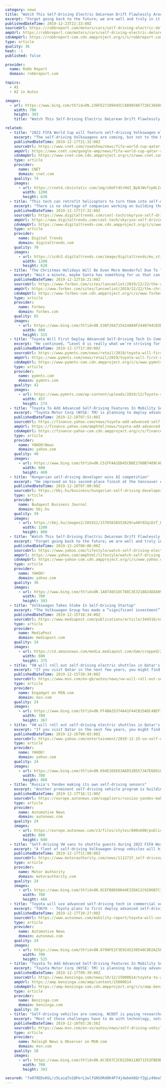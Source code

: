 ```yaml
---
category: news
title: "Watch This Self-Driving Electric DeLorean Drift Flawlessly Around an Entire Racecourse"
excerpt: "Forget going back to the future; we are well and truly in it. A group of brainiac engineers at Stanford University just built an all-electric, self-driving drifting machine and sent it power sliding like a pro around an entire racecourse. And it wasn’t just any old car, but the undisputed star of the Back to the Future series: the iconic ..."
publishedDateTime: 2019-12-23T22:33:00Z
sourceUrl: https://robbreport.com/motors/cars/self-driving-electric-delorean-stanford-2889351/
ampUrl: https://robbreport.com/motors/cars/self-driving-electric-delorean-stanford-2889351/amp/
cdnAmpUrl: https://robbreport-com.cdn.ampproject.org/c/s/robbreport.com/motors/cars/self-driving-electric-delorean-stanford-2889351/amp/
type: article
quality: 36
heat: -1
published: false

provider:
  name: Robb Report
  domain: robbreport.com

topics:
  - AI
  - AI in Autos

images:
  - url: https://www.bing.com/th?id=ON.238FE27109445CCA8985867726C3668C
    width: 700
    height: 393
    title: "Watch This Self-Driving Electric DeLorean Drift Flawlessly Around an Entire Racecourse"

related:
  - title: "2022 FIFA World Cup will feature self-driving Volkswagen electric cars"
    excerpt: "The self-driving Volkswagens are coming, but not to the US. At least not yet. VW said on Monday that it plans to put a fleet of self-driving electric vehicles on the road in Qatar in 2022. That, not coincidentally, is the year the Arab country will host the FIFA World Cup. Just like Toyota plans to flex its technology muscles during the 2020 ..."
    publishedDateTime: 2019-12-17T21:32:00Z
    sourceUrl: https://www.cnet.com/roadshow/news/fifa-world-cup-qatar-self-driving-volkswagen-electric-cars/
    ampUrl: https://www.cnet.com/google-amp/news/fifa-world-cup-qatar-self-driving-volkswagen-electric-cars/
    cdnAmpUrl: https://www-cnet-com.cdn.ampproject.org/c/s/www.cnet.com/google-amp/news/fifa-world-cup-qatar-self-driving-volkswagen-electric-cars/
    type: article
    provider:
      name: CNET
      domain: cnet.com
    quality: 74
    images:
      - url: https://cnet4.cbsistatic.com/img/s0eFt4SrH4I_Bp8JWvfzp0LIc_s=/2018/11/14/203a60a1-38b4-4a28-9662-539d90ff5b1b/vw-i-d-buzz-ogi.jpg
        width: 1200
        height: 630
  - title: "This tech can retrofit helicopters to turn them into self-driving flying taxis"
    excerpt: "There is no shortage of companies working on building their own proprietary VTOL (vertical takeoff and landing) vehicles in the quest to make flying, self-driving taxis a real thing. But in an age of upcycling, why build entirely new VTOL vehicles when it would be possible to just retrofit existing ones? That’s what the startup Skyryse is ..."
    publishedDateTime: 2019-12-17T17:32:00Z
    sourceUrl: https://www.digitaltrends.com/cool-tech/skyryse-self-driving-helicopter/
    ampUrl: https://www.digitaltrends.com/cool-tech/skyryse-self-driving-helicopter/?amp
    cdnAmpUrl: https://www-digitaltrends-com.cdn.ampproject.org/c/s/www.digitaltrends.com/cool-tech/skyryse-self-driving-helicopter/?amp
    type: article
    provider:
      name: Digital Trends
      domain: digitaltrends.com
    quality: 70
    images:
      - url: https://icdn3.digitaltrends.com/image/digitaltrends/mu_stills_luna-cockpit-handsfree-1-1200x630-c-ar1.91.jpg
        width: 1200
        height: 628
  - title: "The Christmas Holidays Will Be Even More Wonderful Due To The Advent Of Self-Driving Cars"
    excerpt: "Wait a minute, maybe Santa has something for us that can help. Here’s a question to ponder: Will the advent of true self-driving cars provide some relief from the holiday angst and aid in making the season as wonderful as it should be? I say yes. Let’s unpack the matter (and make sure to put a bow on it too). It is important to clarify what ..."
    publishedDateTime: 2019-12-22T16:21:00Z
    sourceUrl: https://www.forbes.com/sites/lanceeliot/2019/12/22/the-christmas-holidays-will-be-even-more-wonderful-due-to-the-advent-of-self-driving-cars/
    ampUrl: https://www.forbes.com/sites/lanceeliot/2019/12/22/the-christmas-holidays-will-be-even-more-wonderful-due-to-the-advent-of-self-driving-cars/amp/
    cdnAmpUrl: https://www-forbes-com.cdn.ampproject.org/c/s/www.forbes.com/sites/lanceeliot/2019/12/22/the-christmas-holidays-will-be-even-more-wonderful-due-to-the-advent-of-self-driving-cars/amp/
    type: article
    provider:
      name: Forbes
      domain: forbes.com
    quality: 65
    images:
      - url: https://www.bing.com/th?id=ON.536F264715424A84F2440744CB3D1F45
        width: 600
        height: 315
  - title: "Toyota Will First Deploy Advanced Self-Driving Tech In Commercial Vehicles"
    excerpt: "He continued, “Level 4 is really what we’re striving for to first appear in mobility as a service.” Toyota and its suppliers are taking a longer view when it comes to cars that have artificial intelligence (AI) and self-driving technology in comparison to rivals that market vehicles that can drive themselves on the freeway. Toyota ..."
    publishedDateTime: 2019-12-17T17:09:00Z
    sourceUrl: https://www.pymnts.com/news/retail/2019/toyota-will-first-deploy-advanced-self-driving-tech-in-commercial-vehicles/
    ampUrl: https://www.pymnts.com/news/retail/2019/toyota-will-first-deploy-advanced-self-driving-tech-in-commercial-vehicles/amp/
    cdnAmpUrl: https://www-pymnts-com.cdn.ampproject.org/c/s/www.pymnts.com/news/retail/2019/toyota-will-first-deploy-advanced-self-driving-tech-in-commercial-vehicles/amp/
    type: article
    provider:
      name: pymnts.com
      domain: pymnts.com
    quality: 42
    images:
      - url: https://www.pymnts.com/wp-content/uploads/2019/12/Toyota-self-driving-commercial-vehicles-AI-457x274.jpg
        width: 457
        height: 274
  - title: "Toyota To Add Advanced Self-Driving Features In Mobility Service Vehicles First"
    excerpt: "Toyota Motor Corp (NYSE: TM) is planning to deploy advanced self-driving features in its mobility service vehicles, Reuters reports. What Happened Toyota’s automated driving R&D unit announced on Tuesday that they are planning to first deploy advanced self-driving capabilities in mobility service vehicles, before adding the same features to ..."
    publishedDateTime: 2019-12-18T07:51:00Z
    sourceUrl: https://finance.yahoo.com/news/toyota-add-advanced-self-driving-103915278.html
    ampUrl: https://finance.yahoo.com/amphtml/news/toyota-add-advanced-self-driving-103915278.html
    cdnAmpUrl: https://finance-yahoo-com.cdn.ampproject.org/c/s/finance.yahoo.com/amphtml/news/toyota-add-advanced-self-driving-103915278.html
    type: article
    provider:
      name: YAHOO!News
      domain: yahoo.com
    quality: 40
    images:
      - url: https://www.bing.com/th?id=ON.C51FFAA1DD45CB8E1700B7409C4E5493
        width: 600
        height: 400
  - title: "Hungarian self-driving developer wins AI competition"
    excerpt: "He improved on his second-place finish at the Vancouver event last year. Görög’s performance highlights that Hungarian researchers are at the forefront of the development of artificial intelligence. In professional circles, Budapest has the ABC of self-driving, forbes.hu says: in addition to Aimotive, German Bosch and Continental teach the ..."
    publishedDateTime: 2019-12-18T07:00:00Z
    sourceUrl: https://bbj.hu/business/hungarian-self-driving-developer-wins-ai-competition_175874
    type: article
    provider:
      name: Budapest Business Journal
      domain: bbj.hu
    quality: 39
    images:
      - url: https://bbj.hu/images2/201912/15765638553629rw40t9ZqiDzT_L.jpg
        width: 1200
        height: 800
  - title: "Watch This Self-Driving Electric DeLorean Drift Flawlessly Around an Entire Racecourse"
    excerpt: "Forget going back to the future; we are well and truly in it. A group of brainiac engineers at Stanford University just built an all-electric, self-driving drifting machine and sent it power sliding like a pro around an entire racecourse. And it wasn’t just any old car, but the undisputed star of the Back to the Future series: the iconic ..."
    publishedDateTime: 2019-12-24T00:06:00Z
    sourceUrl: https://www.yahoo.com/lifestyle/watch-self-driving-electric-delorean-223001612.html
    ampUrl: https://www.yahoo.com/amphtml/lifestyle/watch-self-driving-electric-delorean-223001612.html
    cdnAmpUrl: https://www-yahoo-com.cdn.ampproject.org/c/s/www.yahoo.com/amphtml/lifestyle/watch-self-driving-electric-delorean-223001612.html
    type: article
    provider:
      name: YAHOO!
      domain: yahoo.com
    quality: 36
    images:
      - url: https://www.bing.com/th?id=ON.1A874031DC788C3E3218824DEA098329
        width: 700
        height: 393
  - title: "Volkswagen Takes Stake In Self-Driving Startup"
    excerpt: "The Volkswagen Group has made a “significant investment” in Aeva, a company that makes sensors for autonomous vehicles. Earlier this year, Aeva agreed to develop and add its LiDAR (Light Detection and Ranging) technology on vehicles made by Audi, another member of the Volkswagen Group. The investment comes along with the introduction of ..."
    publishedDateTime: 2019-12-15T18:34:00Z
    sourceUrl: https://www.mediapost.com/publications/article/344516/volkswagen-takes-stake-in-self-driving-startup.html
    type: article
    provider:
      name: MediaPost
      domain: mediapost.com
    quality: 24
    images:
      - url: https://s3.amazonaws.com/media.mediapost.com/dam/cropped/2019/12/12/4d-lidar-chip-600_Ydx5sfe.jpg
        width: 600
        height: 375
  - title: "VW will roll out self-driving electric shuttles in Qatar's capital"
    excerpt: "If you visit Qatar in the next few years, you might find yourself riding in a driverless vehicle. Volkswagen and Qatar have struck a deal that will bring self-driving electric vehicles to the public transportation network in the capital city of Doha before the end of 2022. A total of 35 autonomous ID Buzz vans will carry up to four people each ..."
    publishedDateTime: 2019-12-15T20:34:00Z
    sourceUrl: https://www.msn.com/en-gb/autos/news/vw-will-roll-out-self-driving-electric-shuttles-in-qatars-capital/ar-AAK9r3U
    type: article
    provider:
      name: Engadget on MSN.com
      domain: msn.com
    quality: 24
    images:
      - url: https://www.bing.com/th?id=ON.FF4BA25374A41F44CB35ADC48EF183DF
        width: 700
        height: 367
  - title: "VW will roll out self-driving electric shuttles in Qatar's capital"
    excerpt: "If you visit Qatar in the next few years, you might find yourself riding in a driverless vehicle. Volkswagen and Qatar have struck a deal that will bring self-driving electric vehicles to the public transportation network in the capital city of Doha before the end of 2022. A total of 35 autonomous ID Buzz vans will carry up to four people each ..."
    publishedDateTime: 2019-12-16T00:03:00Z
    sourceUrl: https://www.yahoo.com/entertainment/2019-12-15-vw-self-driving-electric-shuttles-qatar.html
    type: article
    provider:
      name: YAHOO!
      domain: yahoo.com
    quality: 24
    images:
      - url: https://www.bing.com/th?id=ON.694E2E6E63A6D52B5573A7E6D010BC8C
        width: 700
        height: 466
  - title: "Russia's Yandex making its own self-driving sensors"
    excerpt: "Another prominent self-driving vehicle program is building its own sensors rather than buy them from outside suppliers. Yandex said Monday it has developed two separate lidar sensors, which enable cars to perceive objects at up to 200 meters. Beyond lidar, the Russian company, which will offer rides at the revamped Detroit auto show in June ..."
    publishedDateTime: 2019-12-17T16:11:00Z
    sourceUrl: https://europe.autonews.com/suppliers/russias-yandex-making-its-own-self-driving-sensors
    type: article
    provider:
      name: Automotive News
      domain: autonews.com
    quality: 24
    images:
      - url: https://europe.autonews.com/s3/files/styles/800x600/public/YANDEX-MAIN_i.png
        width: 800
        height: 600
  - title: "Self-driving VW vans to shuttle guests during 2022 FIFA World Cup"
    excerpt: "A fleet of self-driving Volkswagen Group vehicles will hit the streets of Doha, Qatar, during the next FIFA World Cup, which is scheduled to run from November 21 to December 18, 2022. The fleet will be made up of 35 electric vehicles including buses from VW Group-owned Scania and minivans based on 2017's Volkswagen ID Buzz concept, which is ..."
    publishedDateTime: 2019-12-17T11:00:00Z
    sourceUrl: https://www.motorauthority.com/news/1112737_self-driving-vw-vans-to-shuttle-guests-during-2022-fifa-world-cup
    type: article
    provider:
      name: Motor Authority
      domain: motorauthority.com
    quality: 24
    images:
      - url: https://www.bing.com/th?id=ON.8CEFB8E60044E32DA12C9286B7C348E5
        width: 700
        height: 466
  - title: "Toyota will use advanced self-driving tech in commercial vehicles first"
    excerpt: "TOKYO -- Toyota plans to first deploy advanced self-driving features in commercial vehicles before adding them to passenger cars meant for personal use, a senior official at the automaker said on Tuesday. It will be easier to apply self-driving technology that does not require constant and direct human-monitoring to taxis and non-passenger ..."
    publishedDateTime: 2019-12-17T10:27:00Z
    sourceUrl: https://www.autonews.com/mobility-report/toyota-will-use-advanced-self-driving-tech-commercial-vehicles-first
    type: article
    provider:
      name: Automotive News
      domain: autonews.com
    quality: 24
    images:
      - url: https://www.bing.com/th?id=ON.8790FE1F3E9245230540C8D2A25F5B90
        width: 700
        height: 525
  - title: "Toyota To Add Advanced Self-Driving Features In Mobility Service Vehicles First"
    excerpt: "Toyota Motor Corp (NYSE: TM) is planning to deploy advanced self-driving features in its mobility service vehicles, Reuters reports. Toyota’s automated driving R&D unit announced on Tuesday that they are planning to first deploy advanced self-driving capabilities in mobility service vehicles, before adding the same features to its personal ..."
    publishedDateTime: 2019-12-17T09:39:00Z
    sourceUrl: https://www.benzinga.com/news/19/12/15000614/toyota-to-add-advanced-self-driving-features-in-mobility-service-vehicles-first
    ampUrl: https://amp.benzinga.com/amp/content/15000614
    cdnAmpUrl: https://amp-benzinga-com.cdn.ampproject.org/c/s/amp.benzinga.com/amp/content/15000614
    type: article
    provider:
      name: Benzinga.com
      domain: benzinga.com
    quality: 20
  - title: "Self-driving vehicles are coming. NCDOT is paying researchers to help us get ready."
    excerpt: "Most of those challenges have to do with technology, notably the expected introduction of electric and autonomous or self-driving cars and trucks. “Disruptive technologies will reshape the transportation industry,” Transportation Secretary Jim Trogdon ..."
    publishedDateTime: 2019-12-18T03:26:56Z
    sourceUrl: https://www.msn.com/en-us/autos/news/self-driving-vehicles-are-coming-ncdot-is-paying-researchers-to-help-us-get-ready/ar-BBY6bK9
    type: article
    provider:
      name: Raleigh News & Observer on MSN.com
      domain: msn.com
    quality: 18
    images:
      - url: https://www.bing.com/th?id=ON.AC3E67C2CD22DA11AD71552FBE0DA058
        width: 700
        height: 393

secured: "7a978EDsKGL/z5LaiqTo1QPerL3wlfGNSORdOK4P74jdwbmX8QrfZgLz49eo5ec2+yC/Z7/kKoj0+fGWCihj8fuBqs9YHe16+sobe08HbdK1e5ItpuDfexgfO7JpqvwoPL6hCxbb/CGzf9Bf6YZreRdrw9TGQXLFWI1Ss6JHpehMQBPCuY4UgPTRVPFXvktswb5sFrvTJ6wclNF+CJOt0rndnyl0s7I0NkB+MMBsPtOaDqjlj2jxuu5i8aGJoyOer8/AIFgVuGOppNHE2XPsaA==;vBqLUE7ptD83hJQy/g/GhQ=="
---
```


